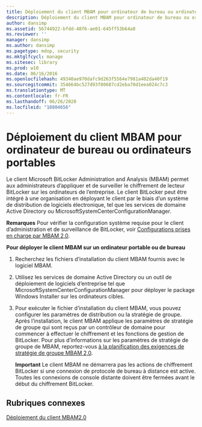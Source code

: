 ```yaml
---
title: Déploiement du client MBAM pour ordinateur de bureau ou ordinateurs portables
description: Déploiement du client MBAM pour ordinateur de bureau ou ordinateurs portables
author: dansimp
ms.assetid: 56744922-bfdd-48f6-ae01-645ff53b64a8
ms.reviewer: ''
manager: dansimp
ms.author: dansimp
ms.pagetype: mdop, security
ms.mktglfcycl: manage
ms.sitesec: library
ms.prod: w10
ms.date: 06/16/2016
ms.openlocfilehash: 49340ae970dafc9d263f5564e7981a402da40f19
ms.sourcegitcommit: 354664bc527d93f80687cd2eba70d1eea024c7c3
ms.translationtype: MT
ms.contentlocale: fr-FR
ms.lasthandoff: 06/26/2020
ms.locfileid: "10804656"
---
```

# Déploiement du client MBAM pour ordinateur de bureau ou ordinateurs portables


Le client Microsoft BitLocker Administration and Analysis (MBAM) permet aux administrateurs d’appliquer et de surveiller le chiffrement de lecteur BitLocker sur les ordinateurs de l’entreprise. Le client BitLocker peut être intégré à une organisation en déployant le client par le biais d’un système de distribution de logiciels électronique, tel que les services de domaine Active Directory ou MicrosoftSystemCenterConfigurationManager.

**Remarques**  Pour vérifier la configuration système requise pour le client d’administration et de surveillance de BitLocker, voir [Configurations prises en charge par MBAM 2,0](mbam-20-supported-configurations-mbam-2.md).

 

**Pour déployer le client MBAM sur un ordinateur portable ou de bureau**

1.  Recherchez les fichiers d’installation du client MBAM fournis avec le logiciel MBAM.

2.  Utilisez les services de domaine Active Directory ou un outil de déploiement de logiciels d’entreprise tel que MicrosoftSystemCenterConfigurationManager pour déployer le package Windows Installer sur les ordinateurs cibles.

3.  Pour exécuter le fichier d’installation du client MBAM, vous pouvez configurer les paramètres de distribution ou la stratégie de groupe. Après l’installation, le client MBAM applique les paramètres de stratégie de groupe qui sont reçus par un contrôleur de domaine pour commencer à effectuer le chiffrement et les fonctions de gestion de BitLocker. Pour plus d’informations sur les paramètres de stratégie de groupe de MBAM, reportez-vous [à la planification des exigences de stratégie de groupe MBAM 2,0](planning-for-mbam-20-group-policy-requirements-mbam-2.md).

    **Important**  Le client MBAM ne démarrera pas les actions de chiffrement BitLocker si une connexion de protocole de bureau à distance est active. Toutes les connexions de console distante doivent être fermées avant le début du chiffrement BitLocker.

     

## Rubriques connexes


[Déploiement du client MBAM2.0](deploying-the-mbam-20-client-mbam-2.md)

 

 





